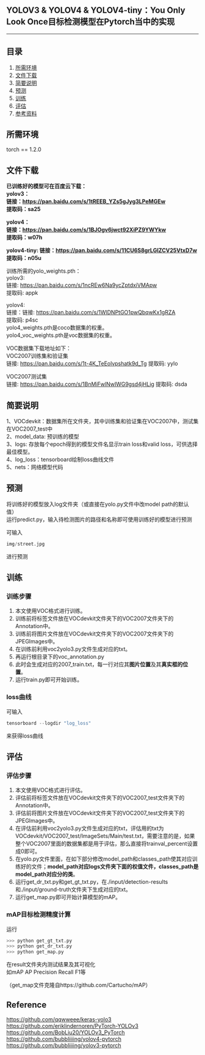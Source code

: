 ## YOLOV3 & YOLOV4 & YOLOV4-tiny：You Only Look Once目标检测模型在Pytorch当中的实现
---


## 目录
1. [所需环境](#所需环境)
2. [文件下载](#文件下载)  
3. [简要说明](#简要说明)
4. [预测](#预测)
5. [训练](#训练)
6. [评估](#评估)
7. [参考资料](#Reference)


## 所需环境
torch == 1.2.0

## 文件下载
**已训练好的模型可在百度云下载：  
yolov3：  
链接：https://pan.baidu.com/s/1tREEB_YZs5gJyg3LPeMGEw  
提取码：sa25**    
  
**yolov4：  
链接：https://pan.baidu.com/s/1BJOgv6jwct92XiPZ9YWYkw  
提取码：w07h**  

**yolov4-tiny:
链接：https://pan.baidu.com/s/11CU6S8grLGIZCV25VtxD7w
提取码：n05u**  

训练所需的yolo_weights.pth：   
yolov3:   
链接: https://pan.baidu.com/s/1ncREw6Na9ycZptdxiVMApw   
提取码: appk  
  
yolov4:  
链接：链接: https://pan.baidu.com/s/1WlDNPtGO1pwQbqwKx1gRZA   
提取码: p4sc  
yolo4_weights.pth是coco数据集的权重。  
yolo4_voc_weights.pth是voc数据集的权重。  
  
  
VOC数据集下载地址如下：  
VOC2007训练集和验证集    
链接: https://pan.baidu.com/s/1t-4K_TeEolvpshatk9d_Tg 提取码: yylo    

VOC2007测试集   
链接: https://pan.baidu.com/s/1BnMiFwlNwIWG9gsd4jHLig 提取码: dsda  


## 简要说明
1、VOCdevkit：数据集所在文件夹，其中训练集和验证集在VOC2007中，测试集在VOC2007_test中  
2、model_data: 预训练的模型  
3、logs: 存放每个epoch得到的模型文件名显示train loss和valid loss，可供选择最佳模型。  
4、log_loss：tensorboard绘制loss曲线文件  
5、nets：网络模型代码

## 预测
将训练好的模型放入log文件夹（或直接在yolo.py文件中改model path的默认值）  
运行predict.py，输入待检测图片的路径和名称即可使用训练好的模型进行预测  


可输入  
```python
img/street.jpg
```
进行预测 

## 训练
### 训练步骤
1. 本文使用VOC格式进行训练。  
2. 训练前将标签文件放在VOCdevkit文件夹下的VOC2007文件夹下的Annotation中。  
3. 训练前将图片文件放在VOCdevkit文件夹下的VOC2007文件夹下的JPEGImages中。  
4. 在训练前利用voc2yolo3.py文件生成对应的txt。  
5. 再运行根目录下的voc_annotation.py  
6. 此时会生成对应的2007_train.txt，每一行对应其**图片位置**及其**真实框的位置**。   
7. 运行train.py即可开始训练。

### loss曲线
可输入
```python
tensorboard --logdir "log_loss"
```
来获得loss曲线
## 评估
### 评估步骤
1. 本文使用VOC格式进行评估。  
2. 评估前将标签文件放在VOCdevkit文件夹下的VOC2007_test文件夹下的Annotation中。  
3. 评估前将图片文件放在VOCdevkit文件夹下的VOC2007_test文件夹下的JPEGImages中。  
4. 在评估前利用voc2yolo3.py文件生成对应的txt，评估用的txt为VOCdevkit/VOC2007_test/ImageSets/Main/test.txt，需要注意的是，如果整个VOC2007里面的数据集都是用于评估，那么直接将trainval_percent设置成0即可。  
5. 在yolo.py文件里面，在如下部分修改model_path和classes_path使其对应训练好的文件；**model_path对应logs文件夹下面的权值文件，classes_path是model_path对应分的类**。  
6. 运行get_dr_txt.py和get_gt_txt.py，在./input/detection-results和./input/ground-truth文件夹下生成对应的txt。  
7. 运行get_map.py即可开始计算模型的mAP。

### mAP目标检测精度计算
运行
````python
>>> python get_gt_txt.py
>>> python get_dr_txt.py
>>> python get_map.py
````
在result文件夹内测试结果及其可视化  
如mAP AP Precision Recall F1等  
 
（get_map文件克隆自https://github.com/Cartucho/mAP）

## Reference
https://github.com/qqwweee/keras-yolo3  
https://github.com/eriklindernoren/PyTorch-YOLOv3   
https://github.com/BobLiu20/YOLOv3_PyTorch  
https://github.com/bubbliiiing/yolov4-pytorch  
https://github.com/bubbliiiing/yolov3-pytorch  

